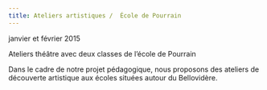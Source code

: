 ```yaml
---
title: Ateliers artistiques /  École de Pourrain
---
```


janvier et février 2015

Ateliers théâtre avec deux classes de l’école de Pourrain

Dans le cadre de notre projet pédagogique, nous proposons des ateliers de découverte artistique aux écoles situées autour du Bellovidère.

